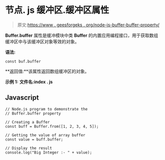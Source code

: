 # 节点. js 缓冲区.缓冲区属性

> 原文:[https://www . geesforgeks . org/node-js-buffer-buffer-property/](https://www.geeksforgeeks.org/node-js-buffer-buffer-property/)

**Buffer.buffer** 属性是缓冲模块中类 **Buffer** 的内置应用编程接口，用于获取数组缓冲区中与该缓冲区对象等效的对象。

**语法:**

```
const buf.buffer
```

**返回值:**该属性返回数组缓冲区的对象。

**示例 1:** **文件名:index . js**

## Javascript

```
// Node.js program to demonstrate the
// Buffer.buffer property

// Creating a Buffer
const buff = Buffer.from([1, 2, 3, 4, 5]);

// Getting the value of array buffer
const value = buff.buffer;

// Display the result
console.log("Big Integer :- " + value);
```
